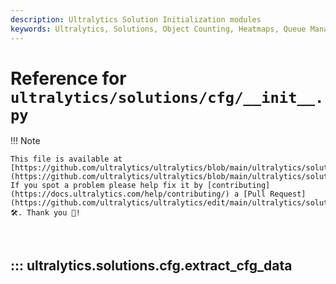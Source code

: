 ```yaml
---
description: Ultralytics Solution Initialization modules
keywords: Ultralytics, Solutions, Object Counting, Heatmaps, Queue Management, Speed Estimation, Distance calculation, Parking Management
---
```


# Reference for `ultralytics/solutions/cfg/__init__.py`

!!! Note

    This file is available at [https://github.com/ultralytics/ultralytics/blob/main/ultralytics/solutions/cfg/\_\_init\_\_.py](https://github.com/ultralytics/ultralytics/blob/main/ultralytics/solutions/cfg/__init__.py). If you spot a problem please help fix it by [contributing](https://docs.ultralytics.com/help/contributing/) a [Pull Request](https://github.com/ultralytics/ultralytics/edit/main/ultralytics/solutions/cfg/__init__.py) 🛠️. Thank you 🙏!

<br>

## ::: ultralytics.solutions.cfg.extract_cfg_data

<br><br>
